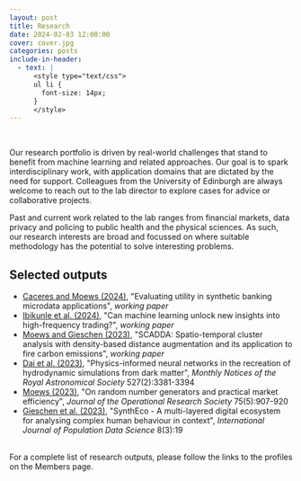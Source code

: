 ```yaml
---
layout: post
title: Research
date: 2024-02-03 12:00:00
cover: cover.jpg
categories: posts
include-in-header:
  - text: |
      <style type="text/css">
      ul li {
        font-size: 14px;
      }
      </style>
---
```


<br>

Our research portfolio is driven by real-world challenges that stand to benefit from machine learning and related approaches. Our goal is to spark interdisciplinary work, with application domains that are dictated by the need for support. Colleagues from the University of Edinburgh are always welcome to reach out to the lab director to explore cases for advice or collaborative projects.

Past and current work related to the lab ranges from financial markets, data privacy and policing to public health and the physical sciences. As such, our research interests are broad and focussed on where suitable methodology has the potential to solve interesting problems.

## Selected outputs

- [Caceres and Moews (2024)](https://arxiv.org/abs/2311.04290), "Evaluating utility in synthetic banking microdata applications", _working paper_
- [Ibikunle et al. (2024)](https://arxiv.org/abs/2405.08101), "Can machine learning unlock new insights into high-frequency trading?", _working paper_
- [Moews and Gieschen (2023)](https://arxiv.org/abs/2410.22519), "SCADDA: Spatio-temporal cluster analysis with density-based distance augmentation and its application to fire carbon emissions", _working paper_
- [Dai et al. (2023)](https://doi.org/10.1093/mnras/stad3394), "Physics-informed neural networks in the recreation of hydrodynamic simulations from dark matter", _Monthly Notices of the Royal Astronomical Society_ 527(2):3381-3394
- [Moews (2023)](https://doi.org/10.1080/01605682.2023.2219292), "On random number generators and practical market efficiency", _Journal of the Operational Research Society_ 75(5):907-920
- [Gieschen et al. (2023)](https://doi.org/10.23889/ijpds.v8i3.2285), "SynthEco - A multi-layered digital ecosystem for analysing complex human behaviour in context", _International Journal of Population Data Science_ 8(3):19

<br>
For a complete list of research outputs, please follow the links to the profiles on the Members page.

<br>
